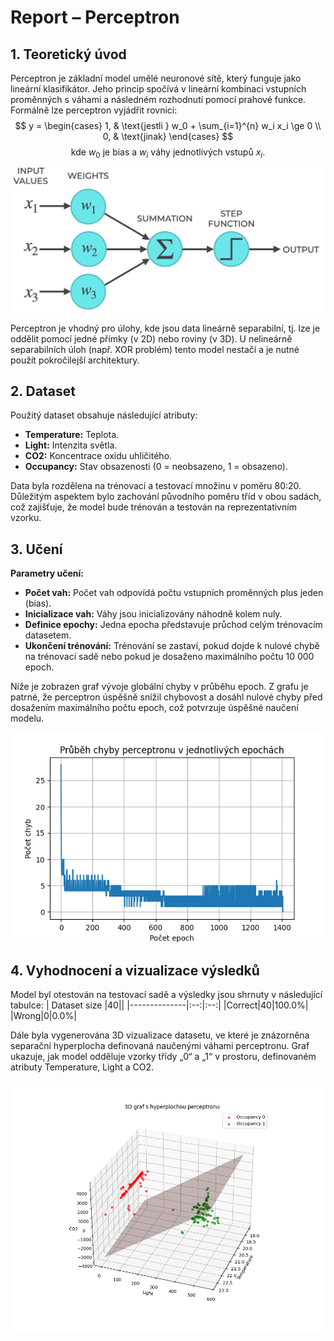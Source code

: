# Report – Perceptron

## 1. Teoretický úvod  
Perceptron je základní model umělé neuronové sítě, který funguje jako lineární klasifikátor. Jeho princip spočívá v lineární kombinaci vstupních proměnných s váhami a následném rozhodnutí pomocí prahové funkce. Formálně lze perceptron vyjádřit rovnicí:
$$
y =
\begin{cases} 
1, & \text{jestli } w_0 + \sum_{i=1}^{n} w_i x_i \ge 0 \\
0, & \text{jinak}
\end{cases}
$$
$$
\text{kde } w_0 \text{ je bias a } w_i \text{ váhy jednotlivých vstupů } x_i.
$$
![Perceptron](perceptron.png)  


Perceptron je vhodný pro úlohy, kde jsou data lineárně separabilní, tj. lze je oddělit pomocí jedné přímky (v 2D) nebo roviny (v 3D). U nelineárně separabilních úloh (např. XOR problém) tento model nestačí a je nutné použít pokročilejší architektury.
## 2. Dataset  
Použitý dataset obsahuje následující atributy:  
- **Temperature:** Teplota.  
- **Light:** Intenzita světla.  
- **CO2:** Koncentrace oxidu uhličitého.  
- **Occupancy:** Stav obsazenosti (0 = neobsazeno, 1 = obsazeno).

Data byla rozdělena na trénovací a testovací množinu v poměru 80:20. Důležitým aspektem bylo zachování původního poměru tříd v obou sadách, což zajišťuje, že model bude trénován a testován na reprezentativním vzorku.
## 3. Učení  
**Parametry učení:**
- **Počet vah:** Počet vah odpovídá počtu vstupních proměnných plus jeden (bias).
- **Inicializace vah:** Váhy jsou inicializovány náhodně kolem nuly.
- **Definice epochy:** Jedna epocha představuje průchod celým trénovacím datasetem.
- **Ukončení trénování:** Trénování se zastaví, pokud dojde k nulové chybě na trénovací sadě nebo pokud je dosaženo maximálního počtu 10 000 epoch.

Níže je zobrazen graf vývoje globální chyby v průběhu epoch. Z grafu je patrné, že perceptron úspěšně snížil chybovost a dosáhl nulové chyby před dosažením maximálního počtu epoch, což potvrzuje úspěšné naučení modelu.

![Learning_curve](results/learning_curve.png)
## 4. Vyhodnocení a vizualizace výsledků  
Model byl otestován na testovací sadě a výsledky jsou shrnuty v následující tabulce:
| Dataset size |40||
|--------------|:--:|:--:|
|Correct|40|100.0%|
|Wrong|0|0.0%|


Dále byla vygenerována 3D vizualizace datasetu, ve které je znázorněna separační hyperplocha definovaná naučenými váhami perceptronu. Graf ukazuje, jak model odděluje vzorky třídy „0“ a „1“ v prostoru, definovaném atributy Temperature, Light a CO2.

![Learning_curve](results/decision_plane.png)
